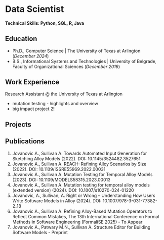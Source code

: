 # Data Scientist

#### Technical Skills: Python, SQL, R, Java

## Education
- Ph.D., Computer Science | The University of Texas at Arlington (_December 2024_)
- B.S., Informational Systems and Technologies | University of Belgrade, Faculty of Organizational Sciences (_December 2019_)

## Work Experience
Research Assistant @ the University of Texas at Arlington
  - mutation testing - highlights and overview
  - big impact project 2!

## Projects

## Publications
1. Jovanovic A., Sullivan A. Towards Automated Input Generation for Sketching Alloy Models (2022). DOI: 10.1145/3524482.3527651
2. Jovanovic A., Sullivan A. REACH: Refining Alloy Scenarios by Size (2022). DOI: 10.1109/ISSRE55969.2022.00031
3. Jovanovic A., Sullivan A. Mutation Testing for Temporal Alloy Models (2023). DOI: 10.1109/MODELS58315.2023.00013
4. Jovanovic A., Sullivan A. Mutation testing for temporal alloy models (extended version) (2024). DOI: 10.1007/s10270-024-01220
5. Jovanovic, A., Sullivan, A. Right or Wrong – Understanding How Users Write Software Models in Alloy (2024). DOI: 10.1007/978-3-031-77382-2_18
6. Jovanovic A., Sullivan A. Refining Alloy-Based Mutation Operators to Reflect Common Mistakes, The 13th International Conference on Formal Methods in Software Engineering (FormaliSE 2025) - To Appear
7. Jovanovic A., Patwary M.N., Sullivan A. Structure Editor for Building Software Models - Preprint
